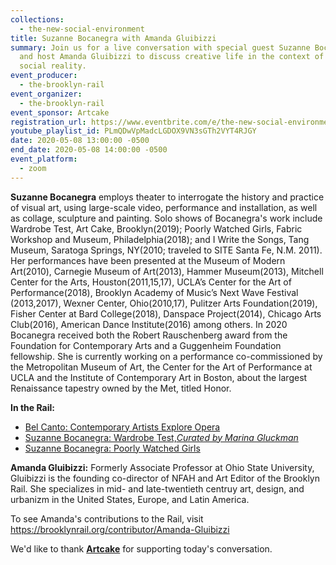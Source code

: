```yaml
---
collections:
  - the-new-social-environment
title: Suzanne Bocanegra with Amanda Gluibizzi
summary: Join us for a live conversation with special guest Suzanne Bocanegra
  and host Amanda Gluibizzi to discuss creative life in the context of our new
  social reality.
event_producer:
  - the-brooklyn-rail
event_organizer:
  - the-brooklyn-rail
event_sponsor: Artcake
registration_url: https://www.eventbrite.com/e/the-new-social-environment-38-dr-vandana-shiva-tickets-103929722598
youtube_playlist_id: PLmQDwVpMadcLGDOX9VN3sGTh2VYT4RJGY
date: 2020-05-08 13:00:00 -0500
end_date: 2020-05-08 14:00:00 -0500
event_platform:
  - zoom
---
```

**Suzanne Bocanegra** employs theater to interrogate the history and practice of visual art, using large-scale video, performance and installation, as well as collage, sculpture and painting. Solo shows of Bocanegra's work include Wardrobe Test, Art Cake, Brooklyn(2019); Poorly Watched Girls, Fabric Workshop and Museum, Philadelphia(2018); and I Write the Songs, Tang Museum, Saratoga Springs, NY(2010; traveled to SITE Santa Fe, N.M. 2011). Her performances have been presented at the Museum of Modern Art(2010), Carnegie Museum of Art(2013), Hammer Museum(2013), Mitchell Center for the Arts, Houston(2011,15,17), UCLA’s Center for the Art of Performance(2018), Brooklyn Academy of Music’s Next Wave Festival (2013,2017), Wexner Center, Ohio(2010,17), Pulitzer Arts Foundation(2019), Fisher Center at Bard College(2018), Danspace Project(2014), Chicago Arts Club(2016), American Dance Institute(2016) among others. In 2020 Bocanegra received both the Robert Rauschenberg award from the Foundation for Contemporary Arts and a Guggenheim Foundation fellowship. She is currently working on a performance co-commissioned by the Metropolitan Museum of Art, the Center for the Art of Performance at UCLA and the Institute of Contemporary Art in Boston, about the largest Renaissance tapestry owned by the Met, titled Honor.

**In the Rail:**

* [Bel Canto: Contemporary Artists Explore Opera](https://brooklynrail.org/2019/09/artseen/Bel-Canto-Contemporary-Artists-Explore-Opera)
* [Suzanne Bocanegra: Wardrobe Test,*Curated by Marina Gluckman*](https://brooklynrail.org/2019/11/artseen/Suzanne-Bocanegra-Wardrobe-Test)
* [Suzanne Bocanegra: Poorly Watched Girls](https://brooklynrail.org/2018/11/artseen/Suzanne-Bocanegra-Poorly-Watched-Girls)

**Amanda Gluibizzi:** Formerly Associate Professor at Ohio State University, Gluibizzi is the founding co-director of NFAH and Art Editor of the Brooklyn Rail. She specializes in mid- and late-twentieth centruy art, design, and urbanizm in the United States, Europe, and Latin America.

To see Amanda's contributions to the Rail, visit <https://brooklynrail.org/contributor/Amanda-Gluibizzi>

We'd like to thank **[Artcake](https://artcake.org/)** for supporting today's conversation.